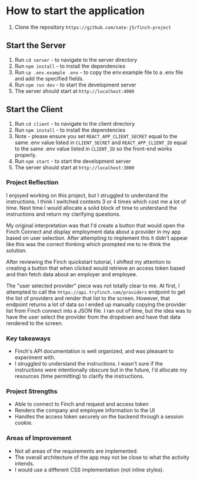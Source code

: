 # How to start the application
1. Clone the repository `https://github.com/nate-j5/finch-project`

## Start the Server
1. Run `cd server` - to navigate to the server directory  
2. Run `npm install` - to install the dependencies
3. Run `cp .env.example .env` - to copy the env.example file to a .env file and add the specified fields.
4. Run `npm run dev` - to start the development server
5. The server should start at `http://localhost:4000`

## Start the Client
1. Run `cd client` - to navigate to the client directory  
2. Run `npm install` - to install the dependencies
3. Note - please ensure you set `REACT_APP_CLIENT_SECRET` equal to the same .env value listed in `CLIENT_SECRET` and `REACT_APP_CLIENT_ID` equal to the same .env value listed in `CLIENT_ID` so the front-end works properly. 
4. Run `npm start` - to start the development server
5. The server should start at `http://localhost:3000`


### Project Reflection
I enjoyed working on this project, but I struggled to understand the instructions. I think I switched contexts 3 or 4 times which cost me a lot of time. Next time I would allocate a solid block of time to understand the instructions and return my clarifying questions.

My original interpretation was that I'd create a button that would open the Finch Connect and display employment data about a provider in my app based on user selection.  After attempting to implement this it didn't appear like this was the correct thinking which prompted me to re-think the solution. 

After reviewing the Finch quickstart tutorial, I shifted my attention to creating a button that when clicked would retrieve an access token based and then fetch data about an employer and employee. 

The "user selected provider" piece was not totally clear to me. At first, I attempted to call the `https://api.tryfinch.com/providers` endpoint to get the list of providers and render that list to the screen. However, that endpoint returns a lot of data so I ended up manually copying the provider list from Finch connect into a JSON file. I ran out of time, but the idea was to have the user select the provider from the dropdown and have that data rendered to the screen. 

### Key takeaways
- Finch's API documentation is well organized, and was pleasant to experiment with. 
- I struggled to understand the instructions. I wasn't sure if the instructions were intentionally obscure but in the future, I'd allocate my resources (time permitting) to clarify the instructions. 

### Project Strengths
- Able to connect to Finch and request and access token
- Renders the company and employee information to the UI
- Handles the access token securely on the backend through a session cookie. 

### Areas of Improvement
- Not all areas of the requirements are implemented. 
- The overall architecture of the app may not be close to what the activity intends. 
- I would use a different CSS implementation (not inline styles).


